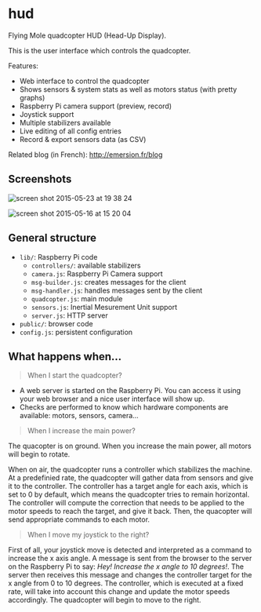 # hud

Flying Mole quadcopter HUD (Head-Up Display).

This is the user interface which controls the quadcopter.

Features:

* Web interface to control the quadcopter
* Shows sensors & system stats as well as motors status (with pretty graphs)
* Raspberry Pi camera support (preview, record)
* Joystick support
* Multiple stabilizers available
* Live editing of all config entries
* Record & export sensors data (as CSV)

Related blog (in French): http://emersion.fr/blog

## Screenshots

![screen shot 2015-05-23 at 19 38 24](https://cloud.githubusercontent.com/assets/506932/7785173/b6426afe-0183-11e5-9b30-2fe24ea40115.png)

![screen shot 2015-05-16 at 15 20 04](https://cloud.githubusercontent.com/assets/506932/7666273/71269f0c-fbdf-11e4-9a5f-0e79fe2a8a11.png)

## General structure

* `lib/`: Raspberry Pi code
  * `controllers/`: available stabilizers
  * `camera.js`: Raspberry Pi Camera support
  * `msg-builder.js`: creates messages for the client
  * `msg-handler.js`: handles messages sent by the client
  * `quadcopter.js`: main module
  * `sensors.js`: Inertial Mesurement Unit support
  * `server.js`: HTTP server
* `public/`: browser code
* `config.js`: persistent configuration

## What happens when...

> When I start the quadcopter?

* A web server is started on the Raspberry Pi. You can access it using your web browser and a nice user interface will show up.
* Checks are performed to know which hardware components are available: motors, sensors, camera...

> When I increase the main power?

The quacopter is on ground. When you increase the main power, all motors will begin to rotate.

When on air, the quadcopter runs a controller which stabilizes the machine. At a predefinied rate, the quadcopter will gather data from sensors and give it to the controller. The controller has a target angle for each axis, which is set to 0 by default, which means the quadcopter tries to remain horizontal. The controller will compute the correction that needs to be applied to the motor speeds to reach the target, and give it back. Then, the quacopter will send appropriate commands to each motor.

> When I move my joystick to the right?

First of all, your joystick move is detected and interpreted as a command to increase the x axis angle. A message is sent from the browser to the server on the Raspberry Pi to say: _Hey! Increase the x angle to 10 degrees!_. The server then receives this message and changes the controller target for the x angle from 0 to 10 degrees. The controller, which is executed at a fixed rate, will take into account this change and update the motor speeds accordingly. The quadcopter will begin to move to the right.
